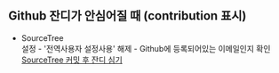 ## Github 잔디가 안심어질 때 (contribution 표시)

* SourceTree   
설정 - '전역사용자 설정사용' 해제 - Github에 등록되어있는 이메일인지 확인   
[SourceTree 커밋 후 잔디 심기](https://burning-camp.tistory.com/26)
